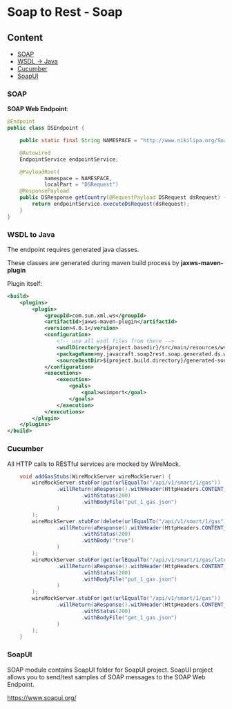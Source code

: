 # Soap to Rest - Soap

## Content
* [SOAP](#SOAP) 
* [WSDL -> Java](#WSDL-to-Java)
* [Cucumber](#cucumber) 
* [SoapUI](#SoapUI) 

### SOAP
<b>SOAP Web Endpoint</b>:
```java
@Endpoint
public class DSEndpoint {

    public static final String NAMESPACE = "http://www.nikilipa.org/SoapServiceRequest/v01";

    @Autowired
    EndpointService endpointService;

    @PayloadRoot(
            namespace = NAMESPACE,
            localPart = "DSRequest")
    @ResponsePayload
    public DSResponse getCountry(@RequestPayload DSRequest dsRequest) {
        return endpointService.executeDsRequest(dsRequest);
    }
}
```

### WSDL to Java
The endpoint requires generated java classes. 

These classes are generated during maven build process by <b>jaxws-maven-plugin</b>

Plugin itself:
```xml
<build>
    <plugins>
        <plugin>
            <groupId>com.sun.xml.ws</groupId>
            <artifactId>jaxws-maven-plugin</artifactId>
            <version>4.0.1</version>
            <configuration>
                <!-- use all wsdl files from there -->
                <wsdlDirectory>${project.basedir}/src/main/resources/wsdl</wsdlDirectory>
                <packageName>my.javacraft.soap2rest.soap.generated.ds.ws</packageName>
                <sourceDestDir>${project.build.directory}/generated-sources</sourceDestDir>
            </configuration>
            <executions>
                <execution>
                    <goals>
                        <goal>wsimport</goal>
                    </goals>
                </execution>
            </executions>
        </plugin>
    </plugins>
</build>
```

### Cucumber
All HTTP calls to RESTful services are mocked by WireMock.

```java
    void addGasStubs(WireMockServer wireMockServer) {
        wireMockServer.stubFor(put(urlEqualTo("/api/v1/smart/1/gas"))
                .willReturn(aResponse().withHeader(HttpHeaders.CONTENT_TYPE, MediaType.APPLICATION_JSON_VALUE)
                        .withStatus(200)
                        .withBodyFile("put_1_gas.json")
                )
        );
        wireMockServer.stubFor(delete(urlEqualTo("/api/v1/smart/1/gas"))
                .willReturn(aResponse().withHeader(HttpHeaders.CONTENT_TYPE, MediaType.APPLICATION_JSON_VALUE)
                        .withStatus(200)
                        .withBody("true")
                )
        );
        wireMockServer.stubFor(get(urlEqualTo("/api/v1/smart/1/gas/latest"))
                .willReturn(aResponse().withHeader(HttpHeaders.CONTENT_TYPE, MediaType.APPLICATION_JSON_VALUE)
                        .withStatus(200)
                        .withBodyFile("put_1_gas.json")
                )
        );
        wireMockServer.stubFor(get(urlEqualTo("/api/v1/smart/1/gas"))
                .willReturn(aResponse().withHeader(HttpHeaders.CONTENT_TYPE, MediaType.APPLICATION_JSON_VALUE)
                        .withStatus(200)
                        .withBodyFile("get_1_gas.json")
                )
        );
    }
```

### SoapUI
SOAP module contains SoapUI folder for SoapUI project.
SoapUI project allows you to send/test samples of SOAP messages to the SOAP Web Endpoint.

https://www.soapui.org/
